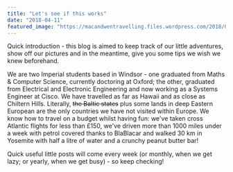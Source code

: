 ```yaml
---
title: "Let's see if this works"
date: "2018-04-11"
featured_image: "https://macandwentravelling.files.wordpress.com/2018/04/img_0396.jpg"
---
```


Quick introduction - this blog is aimed to keep track of our little adventures, show off our pictures and in the meantime, give you some tips we wish we knew beforehand. 

We are two Imperial students based in Windsor - one graduated from Maths & Computer Science, currently doctoring at Oxford; the other, graduated from Electrical and Electronic Engineering and now working as a Systems Engineer at Cisco. We have travelled as far as Hawaii and as close as Chiltern Hills. Literally, ~~the Baltic states~~ plus some lands in deep Eastern European are the only countries we have not visited within Europe. We know how to travel on a budget whilst having fun: we've taken cross Atlantic flights for less than £150, we've driven more than 1000 miles under a week with petrol covered thanks to BlaBlacar and walked 30 km in Yosemite with half a litre of water and a crunchy peanut butter bar!

Quick useful little posts will come every week (or monthly, when we get lazy; or yearly, when we get busy) - so keep checking!
